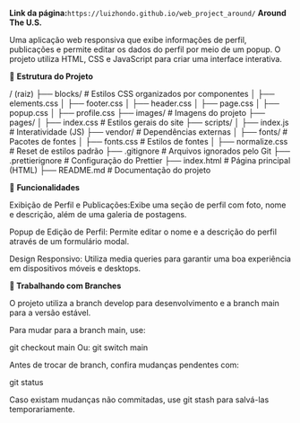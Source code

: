 **Link da página:**``https://luizhondo.github.io/web_project_around/``
**Around The U.S.**

Uma aplicação web responsiva que exibe informações de perfil, publicações e permite editar os dados do perfil por meio de um popup. O projeto utiliza HTML, CSS e JavaScript para criar uma interface interativa.

📂 **Estrutura do Projeto**

/ (raiz)
├── blocks/              # Estilos CSS organizados por componentes
│   ├── elements.css
│   ├── footer.css
│   ├── header.css
│   ├── page.css
│   ├── popup.css
│   ├── profile.css
├── images/              # Imagens do projeto
├── pages/
│   ├── index.css        # Estilos gerais do site
├── scripts/
│   ├── index.js         # Interatividade (JS)
├── vendor/              # Dependências externas
│   ├── fonts/           # Pacotes de fontes
│   ├── fonts.css        # Estilos de fontes
│   ├── normalize.css    # Reset de estilos padrão
├── .gitignore           # Arquivos ignorados pelo Git
├── .prettierignore      # Configuração do Prettier
├── index.html           # Página principal (HTML)
├── README.md            # Documentação do projeto


🚀 **Funcionalidades**

Exibição de Perfil e Publicações:Exibe uma seção de perfil com foto, nome e descrição, além de uma galeria de postagens.

Popup de Edição de Perfil: Permite editar o nome e a descrição do perfil através de um formulário modal.

Design Responsivo: Utiliza media queries para garantir uma boa experiência em dispositivos móveis e desktops.

**🌱 Trabalhando com Branches**

O projeto utiliza a branch develop para desenvolvimento e a branch main para a versão estável.

Para mudar para a branch main, use:

git checkout main
Ou:
git switch main

Antes de trocar de branch, confira mudanças pendentes com:

git status

Caso existam mudanças não commitadas, use git stash para salvá-las temporariamente.